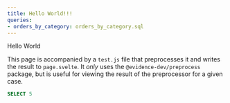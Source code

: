 ```yaml
---
title: Hello World!!!
queries:
- orders_by_category: orders_by_category.sql
---
```


Hello World


This page is accompanied by a `test.js` file that preprocesses it and writes the result to `page.svelte`.
It _only_ uses the `@evidence-dev/preprocess` package, but is useful for viewing the result of the preprocessor for a given case.


```sql test_query
SELECT 5
```